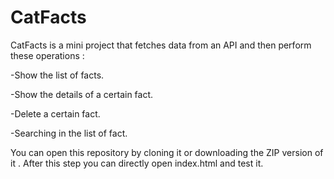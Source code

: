# CatFacts

CatFacts is a mini project that fetches data from an API and then perform these operations :


-Show the list of facts.


-Show the details of a certain fact.


-Delete a certain fact.


-Searching in the list of fact.



You can open this repository by cloning it or downloading the ZIP version of it . After this step you can directly open index.html and test it.
